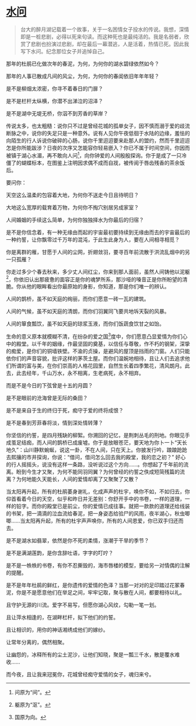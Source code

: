 <link href="../../../css/style.css" rel="stylesheet" type="text/css" />

# [水问](http://m.99csw.com/book/527/16951.html)

> 台大的醉月湖记载着一个故事，关于一名困情女子投水的传说。我想，深情即是一桩悲剧，必得以死来句读。而这种死也是最纯洁的。我是名弱者，欣赏了悲剧也扮演过悲剧，却在最后一幕潜逃，人是活着，热情已死。因此我写下水问。纪念那位女子并追悼自己。

<div class="p">

那年的杜鹃已化做次年的春泥，为何，为何你的湖水碧绿依然如今？

那年的人事已散成凡间的风尘，为何，为何你的春闺依旧年年年轻？

是不是柳烟太浓密，你寻不着春日的门扉？

是不是栏杆太纵横，你潜不出涕泣的沼泽？

是不是湖中无堤无桥，你泅不到芳香的草岸？

传说太多，也太粗糙：说你只不过是曾经花城的孤单女子，因不慎而溺于爱的歧流断脉之中，说你的失足只是一种意外。说有人见你午夜低徊于水陆的边缘，羞怯的向陌生的行人诉说你破碎的心肠，说你千里迢迢要来赴那人的盟约，然而千里迢迢怎是你所能跋涉？日夜的次序又怎能容你轻易嵌入？你已不属于时间空间，你因而被镇于湖心水湄，再不敢向人问[^问]，向你钟爱的人间殷殷探询。你于是成了一只冷僵了的蝴蝶标本，在图鉴上注明因求偶不成而自戕，被传阅于唇齿残香的茶余饭后。



要问你：

天空这么温柔的包容着大地，为何你不送走今日且待明日？

大地这么宽厚的载育着万物，为何你不掏穴别居另成家室？

人间婚姻的手续这么简单，为何你独独择水为你最后的归宿？

是不是你信念着，有一种无缘由而起的宇宙最初要持续到无缘由而去的宇宙最后的一种约誓，让你飘零过千万年的混沌，于此生此身为人，要在人间相寻相觅？

你是离群的雁，甘愿于人间的尘网，折翅敛羽，要寻百年前流散于洪流乱烟中的另一只孤雁？

你走过多少个春去秋来，多少丈人间红尘，你来到那人面前，虽然人间铸他以泥躯[^沤]，你依旧认出那疲惫的面容正是你的魂梦所系，那沙哑的嗓音正是你所盼望的清脆。你从他的眼眸看出你最原始的身影，你知道，那是你们唯一的辨认。


人间的鹊桥，虽不如天庭的绚丽，而你们愿意一砖一瓦的建筑。

人间的气候，虽不如天庭的清朗，而你们羽翼同飞要共地坼天裂的风暴。

人间的箪食瓢饮，虽不如天庭的琼浆玉液，而你们饭蔬食饮甘之如饴。

生命的意义原本就模糊不清，在纷杂的爱之国[^国]度中，你们愿意凸显爱情为你们心中的殿堂。以千年的姻缘，作最坚固的奠基，以信任与尊敬，作不朽的钢架，深挚的痴爱，是你们的铜墙铁壁。不渝的贞操，是避风的屋顶是挡雨的门窗。人们只能依你们的声音容貌，批评这样的茅茨土屋。而你们温婉地相待，且让人们去追求他们所谓的富与美，在你们崇高的人格花园里，自然生长着四季繁花，清风朗月。此去，此去经年，千山万水，永不相离，生老病死，永不相弃。

而是不是今日的下弦曾是十五的月圆？

是不是眼前的沧海曾是无际的桑田？

是不是来自于生的终归于死，痴守于爱的终将成恨？

是不是春到芳菲春将淡，情到深处情转薄？

你坚信的约誓，是四月残缺的柳絮。你溯回的记忆，是荆刺丛毛的刑地。你眼见手成茧足结痂，而人间的鹊桥已成废墟。你于是放眼苍茫，要天地为你卜一卜“天长地久”：山川静默蜿蜒，说这一卦，不在人间，只在天上。你披发行吟，踉踉跄跄去熙攘的市井探询，你说：“借问，借问怎么回去我的殿堂，我的恋之初？” 好心的行人摇摇头，说没有这样一条路，没听说过这个方向……。你想起了千年前的流离。盼到今生才又聚，为何不能同羽同翼？为何曾经的约誓之佚成短简残篇的流离？为何地能久天能长，人间的爱情却离了又聚聚了又散？

当太阳再升起，所有的杜鹃萎身谢礼，化成声声的杜宇，唤你不如，不如归去，你仰首看着今日的天空，似乎和昨日并无差别：你舒开手中的书卷，一样的道理，一样的铅字。而你的殿堂已是前尘，你的爱情已成往事。就把一款款的道理还给线装的书架，把一滴滴的泣血流给春泥，把一身姿态给验尸的风雨，夜半湖心，秋虫唧唧……当太阳再升起，所有的杜宇声声唤你，所有的人间恩爱，你已双手归还而去。

是不是湖水如翡翠，依然是你不死的柔情，涨潮于干旱的季节？

是不是满湖莲韵，是你含辞吐语，字字的叮咛？

是不是一帙帙的书卷，有你不忍撕毁的，海市唇楼的模型，要给另一对情偶的注解的提醒。

是不是年年杜鹃的鲜红，是你遗传的爱情的色泽？当那一对对的足印踏过花冢春泥，你是不是愿意他们在举足之间，牢牢记取，聚与散在人间，都要相待以礼。

且守护无源的川流。爱字不易写，但愿你湖心风纹，勾勒一笔一划。

且让萍水相逢的，在湖畔栏杆，拟下他们的约誓。

且让相识的，用你的神话湘绣成他们的嫁纱。

让常年分离的，偶然相聚。

让幽怨的，冰释所有的尘土泥沙，让他们知晓，聚是一瓢三千水，散是覆水难收……

而今夜，且让我来冠冕你，花城曾经痴守爱情的女子，魂归来兮。

</div>

[^问]: 问原为“间”。
[^沤]: 躯原为“沤”。
[^国]: 国原为向。
